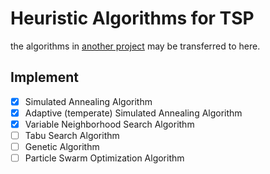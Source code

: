 # Heuristic Algorithms for TSP

the algorithms in [another project](https://github.com/ZhuYing-CSU/Some_VRP_Algorithms) may be transferred to here.

## Implement

- [x] Simulated Annealing Algorithm
- [x] Adaptive (temperate) Simulated Annealing Algorithm
- [x] Variable Neighborhood Search Algorithm
- [ ] Tabu Search Algorithm
- [ ] Genetic Algorithm
- [ ] Particle Swarm Optimization Algorithm